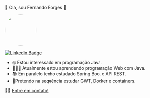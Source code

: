 👋 Olá, sou Fernando Borges 🚀

<a href="https://www.linkedin.com/in/f12borges/">
 <img style="border-radius: 50%;" src="https://avatars.githubusercontent.com/u/60994456?v=4" width="100px;" alt=""/>
 <br />

 [![Linkedin Badge](https://img.shields.io/badge/-Fernando_Borges-blue?style=flat-square&logo=Linkedin&logoColor=white&link=https://www.linkedin.com/in/f12borges/)](https://www.linkedin.com/in/f12borges/)

- 🤓 Estou interessado em programação Java.
- 👨🏻‍💻 Atualmente estou aprendendo programação Web com Java.
- 📚 Em paralelo tenho estudado Spring Boot e API REST.
- 📘Pretendo na sequência estudar GWT, Docker e containers.

👋🏽 [Entre em contato!](https://www.linkedin.com/in/f12borges/)
